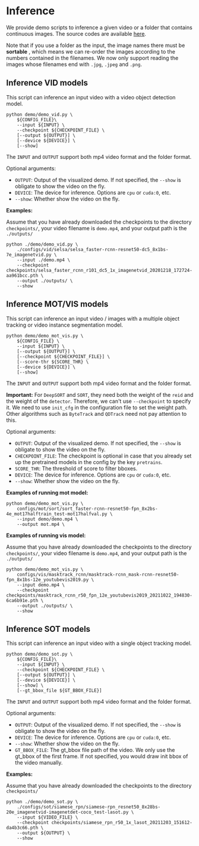 # Inference

We provide demo scripts to inference a given video or a folder that contains continuous images. The source codes are available [here](https://github.com/open-mmlab/mmtracking/tree/dev-1.x/demo/).

Note that if you use a folder as the input, the image names there must be  **sortable** , which means we can re-order the images according to the numbers contained in the filenames. We now only support reading the images whose filenames end with `.jpg`, `.jpeg` and `.png`.

## Inference VID models

This script can inference an input video with a video object detection model.

```
python demo/demo_vid.py \
    ${CONFIG_FILE}\
    --input ${INPUT} \
    --checkpoint ${CHECKPOINT_FILE} \
    [--output ${OUTPUT}] \
    [--device ${DEVICE}] \
    [--show]
```

The `INPUT` and `OUTPUT` support both mp4 video format and the folder format.

Optional arguments:

- `OUTPUT`: Output of the visualized demo. If not specified, the `--show` is obligate to show the video on the fly.
- `DEVICE`: The device for inference. Options are `cpu` or `cuda:0`, etc.
- `--show`: Whether show the video on the fly.

**Examples:**

Assume that you have already downloaded the checkpoints to the directory `checkpoints/`, your video filename is `demo.mp4`, and your output path is the `./outputs/`

```shell
python ./demo/demo_vid.py \
    ./configs/vid/selsa/selsa_faster-rcnn-resnet50-dc5_8x1bs-7e_imagenetvid.py \
    --input ./demo.mp4 \
    --checkpoint checkpoints/selsa_faster_rcnn_r101_dc5_1x_imagenetvid_20201218_172724-aa961bcc.pth \
    --output ./outputs/ \
    --show
```

## Inference MOT/VIS models

This script can inference an input video / images with a multiple object tracking or video instance segmentation model.

```shell
python demo/demo_mot_vis.py \
    ${CONFIG_FILE} \
    --input ${INPUT} \
    [--output ${OUTPUT}] \
    [--checkpoint ${CHECKPOINT_FILE}] \
    [--score-thr ${SCORE_THR} \
    [--device ${DEVICE}] \
    [--show]
```

The `INPUT` and `OUTPUT` support both mp4 video format and the folder format.

**Important:** For `DeepSORT` and `SORT`, they need both the weight of the `reid` and the weight of the `detector`. Therefore, we can't use `--checkpoint` to specify it. We need to use `init_cfg` in the configuration file to set the weight path. Other algorithms such as `ByteTrack` and `QDTrack` need not pay attention to this.

Optional arguments:

- `OUTPUT`: Output of the visualized demo. If not specified, the `--show` is obligate to show the video on the fly.
- `CHECKPOINT_FILE`: The checkpoint is optional in case that you already set up the pretrained models in the config by the key `pretrains`.
- `SCORE_THR`: The threshold of score to filter bboxes.
- `DEVICE`: The device for inference. Options are `cpu` or `cuda:0`, etc.
- `--show`: Whether show the video on the fly.

**Examples of running mot model:**

```shell
python demo/demo_mot_vis.py \
    configs/mot/sort/sort_faster-rcnn-resnet50-fpn_8x2bs-4e_mot17halftrain_test-mot17halfval.py \
    --input demo/demo.mp4 \
    --output mot.mp4 \
```

**Examples of running vis model:**

Assume that you have already downloaded the checkpoints to the directory `checkpoints/`, your video filename is `demo.mp4`, and your output path is the `./outputs/`

```shell
python demo/demo_mot_vis.py \
    configs/vis/masktrack_rcnn/masktrack-rcnn_mask-rcnn-resnet50-fpn_8x1bs-12e_youtubevis2019.py \
    --input demo.mp4 \
    --checkpoint checkpoints/masktrack_rcnn_r50_fpn_12e_youtubevis2019_20211022_194830-6ca6b91e.pth \
    --output ./outputs/ \
    --show
```

## Inference SOT models

This script can inference an input video with a single object tracking model.

```shell
python demo/demo_sot.py \
    ${CONFIG_FILE}\
    --input ${INPUT} \
    --checkpoint ${CHECKPOINT_FILE} \
    [--output ${OUTPUT}] \
    [--device ${DEVICE}] \
    [--show] \
    [--gt_bbox_file ${GT_BBOX_FILE}]
```

The `INPUT` and `OUTPUT` support both mp4 video format and the folder format.

Optional arguments:

- `OUTPUT`: Output of the visualized demo. If not specified, the `--show` is obligate to show the video on the fly.
- `DEVICE`: The device for inference. Options are `cpu` or `cuda:0`, etc.
- `--show`: Whether show the video on the fly.
- `GT_BBOX_FILE`: The gt_bbox file path of the video. We only use the gt_bbox of the first frame. If not specified, you would draw init bbox of the video manually.

**Examples:**

Assume that you have already downloaded the checkpoints to the directory `checkpoints/`

```shell
python ./demo/demo_sot.py \
    ./configs/sot/siamese_rpn/siamese-rpn_resnet50_8x28bs-20e_imagenetvid-imagenetdet-coco_test-lasot.py \
    --input ${VIDEO_FILE} \
    --checkpoint checkpoints/siamese_rpn_r50_1x_lasot_20211203_151612-da4b3c66.pth \
    --output ${OUTPUT} \
    --show
```
